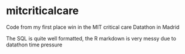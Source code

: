# mitcriticalcare
Code from my first place win in the MIT critical care Datathon in Madrid

The SQL is quite well formatted, the R markdown is very messy due to datathon time pressure
